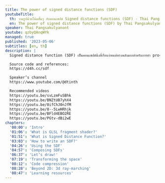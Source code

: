```yaml
---
title: The power of signed distance functions (SDF)
youtubeTitle:
  th: วาดรูปด้วยโค้ดสั้นๆ กับคอนเซปต์ Signed distance functions (SDF) - Thai Pangsakulyanont
  en: The power of signed distance functions (SDF) by Thai Pangsakulyanont
speaker: Thai Pangsakulyanont
youtube: qzbyQAnqWYk
managed: true
published: '2023-05-06'
subtitles: [en, th]
description: |
  Signed distance function (SDF) เป็นคอนเซปต์นึงที่เรียบง่ายแต่ทรงพลังมากสำหรับการทำ procedural graphic รูปที่ใช้เปิดตัวงานตอนแรกก็สร้างด้วย SDF

  Source code and references:
  https://d4h.cc/sdf

  Speaker’s channel
  https://www.youtube.com/@dtinth

  Recommended videos
  https://youtu.be/svLzmFuSBhk
  https://youtu.be/BNZtUB7yhX4
  https://youtu.be/0ifChJ0nJfM
  https://youtu.be/8--5LwHRhjk
  https://youtu.be/BFld4EBO2RE
  https://youtu.be/PGtv-dBi2wE
chapters:
  '00:00': 'Intro'
  '01:06': 'What is GLSL fragment shader?'
  '01:51': 'What is Signed Distance Function?'
  '03:03': 'How to write an SDF?'
  '04:26': 'Using the SDF'
  '04:57': 'Composing SDFs'
  '06:37': 'Let’s draw!'
  '07:19': 'Transforming the space'
  '08:12': 'Code compression'
  '08:28': 'Beyond 2D: 3d ray-marching'
  '08:47': 'Learning resources'
---
```

